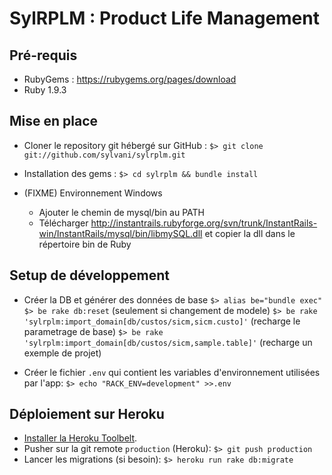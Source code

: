 # SylRPLM : Product Life Management

## Pré-requis

- RubyGems : https://rubygems.org/pages/download
- Ruby 1.9.3

## Mise en place

- Cloner le repository git hébergé sur GitHub :
  `$> git clone git://github.com/sylvani/sylrplm.git`
- Installation des gems : `$> cd sylrplm && bundle install`

- (FIXME) Environnement Windows
    - Ajouter le chemin de mysql/bin au PATH
    - Télécharger http://instantrails.rubyforge.org/svn/trunk/InstantRails-win/InstantRails/mysql/bin/libmySQL.dll
    et copier la dll dans le répertoire bin de Ruby

## Setup de développement

- Créer la DB et générer des données de base
  `$> alias be="bundle exec"`
  `$> be rake db:reset` (seulement si changement de modele)
  `$> be rake 'sylrplm:import_domain[db/custos/sicm,sicm.custo]'` (recharge le parametrage de base)
  `$> be rake 'sylrplm:import_domain[db/custos/sicm,sample.table]'` (recharge un exemple de projet)

- Créer le fichier `.env` qui contient les variables d'environnement utilisées par l'app:
  `$> echo "RACK_ENV=development" >>.env`

## Déploiement sur Heroku

- [Installer la Heroku Toolbelt](https://toolbelt.heroku.com).
- Pusher sur la git remote `production` (Heroku): `$> git push production`
- Lancer les migrations (si besoin): `$> heroku run rake db:migrate`
